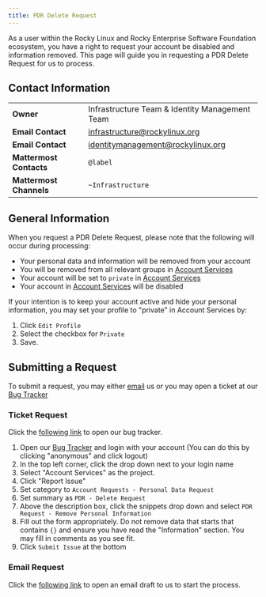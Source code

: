```yaml
---
title: PDR Delete Request
---
```


As a user within the Rocky Linux and Rocky Enterprise Software Foundation ecosystem, you have a right to request your account be disabled and information removed. This page will guide you in requesting a PDR Delete Request for us to process.

## Contact Information
| | |
| - | - |
| **Owner** | Infrastructure Team & Identity Management Team |
| **Email Contact** | infrastructure@rockylinux.org |
| **Email Contact** | identitymanagement@rockylinux.org |
| **Mattermost Contacts** | `@label` |
| **Mattermost Channels** | `~Infrastructure` |

## General Information

When you request a PDR Delete Request, please note that the following will occur during processing:

* Your personal data and information will be removed from your account
* You will be removed from all relevant groups in [Account Services](https://accounts.rockylinux.org)
* Your account will be set to `private` in [Account Services](https://accounts.rockylinux.org)
* Your account in [Account Services](https://accounts.rockylinux.org) will be disabled

If your intention is to keep your account active and hide your personal information, you may set your profile to "private" in Account Services by:

1. Click `Edit Profile`
2. Select the checkbox for `Private`
3. Save.

## Submitting a Request

To submit a request, you may either [email](mailto:identitymanagement@rockylinux.org?cc=infrastructure@rockylinux.org&subject=PDR%20Delete%20Request&body=%23%23%23%23%20Personal%20Data%20Request%20-%20Remove%20%23%23%23%23%0D%0A%0D%0AThis%20ticket%20is%20for%20the%20removal%20of%20my%20Personal%20Data%20that%20is%20attached%20to%20my%20(%7Buser%7D)%20account.%0D%0A%0D%0A%23%23%23%23%20Provide%20the%20following%20information%20%23%23%23%23%0D%0A%0D%0APlease%20fill%20in%20the%20following%20information%20to%20authorize%20the%20removal%20of%20your%20personal%20information.%0D%0A%0D%0AUsername%3A%20%3CUSER%3E%0D%0ADate%3A%20%3CDATE%3E%0D%0AEmail%20Address%3A%20%3CEMAIL%3E%0D%0A%0D%0A%23%23%23%23%20Information%20%23%23%23%23%0D%0A%0D%0ACreating%20this%20ticket%2FSending%20this%20email%2C%20I%20am%20aware%20of%20the%20following%3A%0D%0A%0D%0A*%20During%20processing%2C%20my%20account%20will%20be%20disabled%20and%20I%20will%20no%20longer%20be%20able%20to%20login%0D%0A*%20During%20processing%2C%20my%20account%20will%20be%20removed%20from%20all%20applicable%20groups%20in%20Account%20Services%0D%0A*%20During%20processing%2C%20my%20account%20will%20be%20set%20to%20%22private%22%20in%20Account%20Services%0D%0A*%20Signatures%2Fconsent%20to%20the%20agreements%20(such%20as%20the%20Rocky%20Open%20Source%20Contributor%20Agreement)%20will%20be%20remain%20for%20record%20keeping%0D%0A*%20The%20ticket%20filed%20for%20this%20request%20will%20be%20set%20to%20private%20and%20I%20will%20be%20notified%20of%20its%20closure.%0D%0A%0D%0A%23%23%23%23%20Comments%20%23%23%23%23%0D%0A%0D%0A(If%20you%20have%20additional%20comments%2C%20you%20may%20leave%20them%20here.)) us or you may open a ticket at our [Bug Tracker](https://bugs.rockylinux.org)

### Ticket Request

Click the [following link](https://bugs.rockylinux.org) to open our bug tracker.

1. Open our [Bug Tracker](https://bugs.rockylinux.org) and login with your account (You can do this by clicking "anonymous" and click logout)
2. In the top left corner, click the drop down next to your login name
3. Select "Account Services" as the project.
4. Click "Report Issue"
4. Set category to `Account Requests - Personal Data Request`
5. Set summary as `PDR - Delete Request`
6. Above the description box, click the snippets drop down and select `PDR Request - Remove Personal Information`
7. Fill out the form appropriately. Do not remove data that starts that contains `{}` and ensure you have read the "Information" section. You may fill in comments as you see fit.
8. Click `Submit Issue` at the bottom

### Email Request

Click the [following link]( mailto:identitymanagement@rockylinux.org?cc=infrastructure@rockylinux.org&subject=PDR%20Delete%20Request&body=%23%23%23%23%20Personal%20Data%20Request%20-%20Remove%20%23%23%23%23%0D%0A%0D%0AThis%20ticket%20is%20for%20the%20removal%20of%20my%20Personal%20Data%20that%20is%20attached%20to%20my%20(%7Buser%7D)%20account.%0D%0A%0D%0A%23%23%23%23%20Provide%20the%20following%20information%20%23%23%23%23%0D%0A%0D%0APlease%20fill%20in%20the%20following%20information%20to%20authorize%20the%20removal%20of%20your%20personal%20information.%0D%0A%0D%0AUsername%3A%20%3CUSER%3E%0D%0ADate%3A%20%3CDATE%3E%0D%0AEmail%20Address%3A%20%3CEMAIL%3E%0D%0A%0D%0A%23%23%23%23%20Information%20%23%23%23%23%0D%0A%0D%0ACreating%20this%20ticket%2FSending%20this%20email%2C%20I%20am%20aware%20of%20the%20following%3A%0D%0A%0D%0A*%20During%20processing%2C%20my%20account%20will%20be%20disabled%20and%20I%20will%20no%20longer%20be%20able%20to%20login%0D%0A*%20During%20processing%2C%20my%20account%20will%20be%20removed%20from%20all%20applicable%20groups%20in%20Account%20Services%0D%0A*%20During%20processing%2C%20my%20account%20will%20be%20set%20to%20%22private%22%20in%20Account%20Services%0D%0A*%20Signatures%2Fconsent%20to%20the%20agreements%20(such%20as%20the%20Rocky%20Open%20Source%20Contributor%20Agreement)%20will%20be%20remain%20for%20record%20keeping%0D%0A*%20The%20ticket%20filed%20for%20this%20request%20will%20be%20set%20to%20private%20and%20I%20will%20be%20notified%20of%20its%20closure.%0D%0A%0D%0A%23%23%23%23%20Comments%20%23%23%23%23%0D%0A%0D%0A(If%20you%20have%20additional%20comments%2C%20you%20may%20leave%20them%20here.)) to open an email draft to us to start the process.
